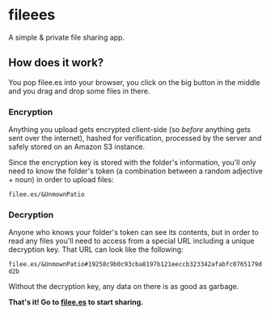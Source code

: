 # fileees 
A simple & private file sharing app.

## How does it work?
You pop filee.es into your browser, you click on the big button in the middle and you drag and drop some files in there.

### Encryption
Anything you upload gets encrypted client-side (so *before* anything gets sent over the internet), hashed for verification, processed by the server and safely stored on an Amazon S3 instance.

Since the encryption key is stored with the folder's information, you'll only need to know the folder's token (a combination between a random adjective + noun) in order to upload files:

`filee.es/&UnmownPatio`

### Decryption
Anyone who knows your folder's token can see its contents, but in order to read any files you'll need to access from a special URL including a unique decryption key. That URL can look like the following:

`filee.es/&UnmownPatio#19258c9b0c93cba8197b121eeccb323342afabfc0765179dd2b`

Without the decryption key, any data on there is as good as garbage.

**That's it! Go to [filee.es](filee.es) to start sharing.**
